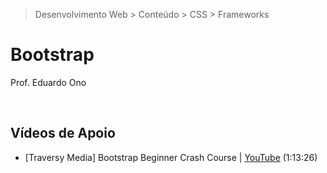 > Desenvolvimento Web > Conteúdo > CSS > Frameworks

# Bootstrap

Prof. Eduardo Ono

<br>

## Vídeos de Apoio

* [Traversy Media] Bootstrap Beginner Crash Course | [YouTube](https://youtu.be/5GcQtLDGXy8) (1:13:26)

<br>
